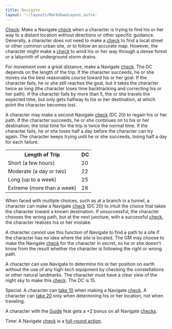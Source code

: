 ```yaml
---
title: Navigate
layout: '~/layouts/MarkdownLayout.astro'
---
```

[Check](/modern.d20.srd/skills/skill.basics): Make a Navigate
[check](/modern.d20.srd/skills/skill.basics) when a character is
trying to find his or her way to a distant location without directions or
other specific guidance. Generally, a character does not need to make a
[check](/modern.d20.srd/skills/skill.basics) to find a local street
or other common urban site, or to follow an accurate map. However, the
character might make a [check](/modern.d20.srd/skills/skill.basics)
to wind his or her way through a dense forest or a labyrinth of underground
storm drains.

For movement over a great distance, make a Navigate
[check](/modern.d20.srd/skills/skill.basics). The DC depends on the
length of the trip. If the character succeeds, he or she moves via the best
reasonable course toward his or her goal. If the character fails, he or she
still reaches the goal, but it takes the character twice as long (the
character loses time backtracking and correcting his or her path). If the
character fails by more than 5, the or she travels the expected time, but only
gets halfway to his or her destination, at which point the character becomes
lost.

A character may make a second Navigate
[check](/modern.d20.srd/skills/skill.basics) (DC 20) to regain his
or her path. If the character succeeds, he or she continues on to his or her
destination; the total time for the trip is twice the normal time. If the
character fails, he or she loses half a day before the character can try
again. The character keeps trying until he or she succeeds, losing half a day
for each failure.


<table> <tr><th>Length of Trip</th><th> DC</th></tr> <tr><td> Short (a few hours)</td><td> 20 </td></tr> <tr class="shaded"><td> Moderate (a day or two)</td><td> 22 </td></tr> <tr><td> Long (up to a week)</td><td> 25 </td></tr> <tr class="shaded"><td> Extreme (more than a week)</td><td> 28 </td></tr></table>



When faced with multiple choices, such as at a branch in a tunnel, a character
can make a Navigate [check](/modern.d20.srd/skills/skill.basics) (DC
20) to intuit the choice that takes the character toward a known destination.
If unsuccessful, the character chooses the wrong path, but at the next
juncture, with a successful
[check](/modern.d20.srd/skills/skill.basics), the character realizes
his or her mistake.

A character cannot use this function of Navigate to find a path to a site if
the character has no idea where the site is located. The GM may choose to make
the Navigate [check](/modern.d20.srd/skills/skill.basics) for the
character in secret, so he or she doesn’t know from the result whether the
character is following the right or wrong path.

A character can use Navigate to determine his or her position on earth without
the use of any high-tech equipment by checking the constellations or other
natural landmarks. The character must have a clear view of the night sky to
make this [check](/modern.d20.srd/skills/skill.basics). The DC is
15.

Special: A character can [take 10](/modern.d20.srd/skills/skill.basics) when making a Navigate
[check](/modern.d20.srd/skills/skill.basics). A character can [take 20](/modern.d20.srd/skills/skill.basics) only when determining his
or her location, not when traveling.

A character with the [Guide](/modern.d20.srd/feats/guide) feat gets a +2 bonus
on all Navigate [checks](/modern.d20.srd/skills/skill.basics).

Time: A Navigate [check](/modern.d20.srd/skills/skill.basics) is a
[full-round action](/modern.d20.srd/combat/full.round.actions).

